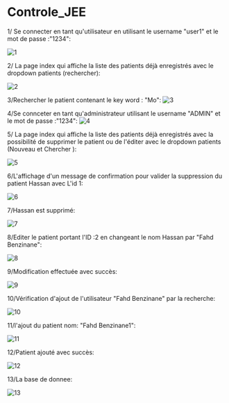 # Controle_JEE

1/ Se connecter en tant qu'utilisateur en utilisant le username "user1" et le mot de passe :"1234":

![1](https://user-images.githubusercontent.com/53585316/232914737-055ea8fd-c65e-47b8-94fd-302ce82f2f80.PNG)

2/ La page index qui affiche la liste des patients déjà enregistrés avec le dropdown patients (rechercher):

![2](https://user-images.githubusercontent.com/53585316/232915986-83c98e07-4ef4-42ba-8257-16a5fa7c1770.PNG)

3/Rechercher le patient contenant le key word : "Mo":
![3](https://user-images.githubusercontent.com/53585316/232914845-76ce7b02-941b-457f-8728-21640116ed8c.PNG)

4/Se connceter en tant qu'administrateur utilisant le username "ADMIN" et le mot de passe :"1234":
![4](https://user-images.githubusercontent.com/53585316/232914860-d0528759-08e6-4d67-a626-aec24f6a1ba1.PNG)

5/ La page index qui affiche la liste des patients déjà enregistrés avec la possibilité de supprimer le patient ou de l'éditer avec le dropdown patients (Nouveau et Chercher ):

![5](https://user-images.githubusercontent.com/53585316/232916007-f0a3b4ca-4404-4fc6-8dd7-93ef6496d87c.PNG)

6/L'affichage d'un message de confirmation pour valider la suppression du patient Hassan avec L'id 1:

![6](https://user-images.githubusercontent.com/53585316/232916439-652c5f4f-0080-497d-a5f9-5925db04738b.PNG)

7/Hassan est supprimé:

![7](https://user-images.githubusercontent.com/53585316/232918126-8421d14d-c069-49de-943f-679bb726f05f.PNG)

8/Editer le patient portant l'ID :2 en changeant le nom Hassan par "Fahd Benzinane":

![8](https://user-images.githubusercontent.com/53585316/232916650-ef2c3229-4a7b-4be7-825b-c7f18c457fd9.PNG)

9/Modification effectuée avec succès:

![9](https://user-images.githubusercontent.com/53585316/232916773-5166af51-b2b5-4ca0-8ef9-ad8847a02203.PNG)

10/Vérification d'ajout de l'utilisateur "Fahd Benzinane" par la recherche:

![10](https://user-images.githubusercontent.com/53585316/232916951-c8c41f7e-0887-4742-860d-9da43dbc83be.PNG)

11/l'ajout du patient nom: "Fahd Benzinane1":

![11](https://user-images.githubusercontent.com/53585316/232917209-93611e66-4621-4231-bdc8-8e7fc1c06f6c.PNG)

12/Patient ajouté avec succès:

![12](https://user-images.githubusercontent.com/53585316/232917400-7acd2b50-ce15-451b-99f0-448e3e61ec07.PNG)

13/La base de donnee:

![13](https://user-images.githubusercontent.com/53585316/232917514-f045db37-56bf-4e48-9c13-dd38e1e8f6cd.PNG)

